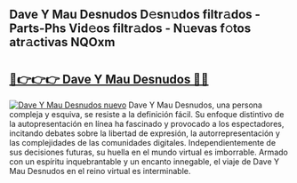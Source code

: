 ## Dave Y Mau Desnudos D𝚎sn𝚞dos filtr𝚊dos - Parts-Phs Vid𝚎os filtr𝚊dos - N𝚞evas f𝚘tos atr𝚊ctivas NQOxm

# <h2><a href="http://mb2uxm8.tromn.icu/?c=Dave+Y+Mau+Desnudos">🔗👉👉👉 Dave Y Mau Desnudos 🔗🔗</a></h2>

[![Dave Y Mau Desnudos nuevo](https://i.imgur.com/pEAQMta.gif)](http://mb2uxm8.tromn.icu/?c=Dave+Y+Mau+Desnudos)
Dave Y Mau Desnudos, una persona compleja y esquiva, se resiste a la definición fácil. Su enfoque distintivo de la autopresentación en línea ha fascinado y provocado a los espectadores, incitando debates sobre la libertad de expresión, la autorrepresentación y las complejidades de las comunidades digitales. Independientemente de sus decisiones futuras, su huella en el mundo virtual es imborrable. Armado con un espíritu inquebrantable y un encanto innegable, el viaje de Dave Y Mau Desnudos en el reino virtual es interminable.

